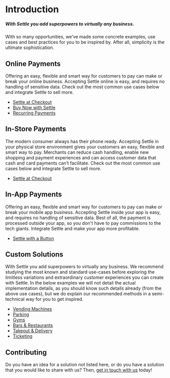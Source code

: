 # Introduction

##### With Settle you add superpowers to virtually any business.

With so many opportunities, we’ve made some concrete examples, use cases and best practices for you to be inspired by. After all, simplicity is the ultimate sophistication.

## Online Payments

Offering an easy, flexible and smart way for customers to pay can make or break your online business. Accepting Settle online is easy, and requires no handling of sensitive data. Check out the most common use cases below and integrate Settle to sell more.

- [Settle at Checkout](./ZG9jOjM0ODE0Nzg2-settle-at-checkout)
- [Buy Now with Settle](./ZG9jOjM0ODE0Nzg3-buy-now-with-settle)
- [Recurring Payments](./ZG9jOjM0ODE0Nzg4-recurring-payments)
 

## In-Store Payments

The modern consumer always has their phone ready. Accepting Settle in your physical store environment gives your customers an easy, flexible and smart way to pay. Merchants can reduce cash handling, enable new shopping and payment experiences and can access customer data that cash and card payments can’t facilitate. Check out the most common use cases below and integrate Settle to sell more.

- [Settle at Checkout](./ZG9jOjM0ODE0Nzg5-settle-at-checkout)
 

## In-App Payments

Offering an easy, flexible and smart way for customers to pay can make or break your mobile app business. Accepting Settle inside your app is easy, and requires no handling of sensitive data. Best of all, the payment is processed outside your app, so you don't have to pay commissions to the tech giants. Integrate Settle and make your app more profitable.

- [Settle with a Button](./ZG9jOjM0ODE0Nzkw-settle-with-a-button)
 

## Custom Solutions
With Settle you add superpowers to virtually any business. We recommend studying the most known and standard use-cases before exploring the limitless variations and extraordinary customer experiences you can create with Settle. In the below examples we will not detail the actual implementation details, as you should know such details already (from the above use cases), but we do explain our recommended methods in a semi-technical way for you to get inspired.

- [Vending Machines](./ZG9jOjM0ODE0Nzk1-vending-machines)
- [Parking](./ZG9jOjM0ODE0Nzkz-parking)
- [Gyms](./ZG9jOjM0ODE0Nzky-gyms)
- [Bars & Restaurants](./ZG9jOjM0ODE0Nzkx-bars-and-restaurants)
- [Takeout & Delivery](./ZG9jOjM0ODE0Nzk0-takeout-and-delivery)
- [Ticketing](./ZG9jOjM0ODE0Nzk2-ticketing)
 

## Contributing
Do you have an idea for a solution not listed here, or do you have a solution that you would like to share with us? Then, [get in touch with us](https://support.settle.eu/hc/en-150/requests/new) today!